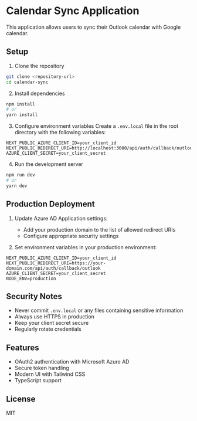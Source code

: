 # Calendar Sync Application

This application allows users to sync their Outlook calendar with Google calendar.

## Setup

1. Clone the repository
```bash
git clone <repository-url>
cd calendar-sync
```

2. Install dependencies
```bash
npm install
# or
yarn install
```

3. Configure environment variables
Create a `.env.local` file in the root directory with the following variables:
```env
NEXT_PUBLIC_AZURE_CLIENT_ID=your_client_id
NEXT_PUBLIC_REDIRECT_URI=http://localhost:3000/api/auth/callback/outlook
AZURE_CLIENT_SECRET=your_client_secret
```

4. Run the development server
```bash
npm run dev
# or
yarn dev
```

## Production Deployment

1. Update Azure AD Application settings:
   - Add your production domain to the list of allowed redirect URIs
   - Configure appropriate security settings

2. Set environment variables in your production environment:
```env
NEXT_PUBLIC_AZURE_CLIENT_ID=your_client_id
NEXT_PUBLIC_REDIRECT_URI=https://your-domain.com/api/auth/callback/outlook
AZURE_CLIENT_SECRET=your_client_secret
NODE_ENV=production
```

## Security Notes

- Never commit `.env.local` or any files containing sensitive information
- Always use HTTPS in production
- Keep your client secret secure
- Regularly rotate credentials

## Features

- OAuth2 authentication with Microsoft Azure AD
- Secure token handling
- Modern UI with Tailwind CSS
- TypeScript support

## License

MIT
